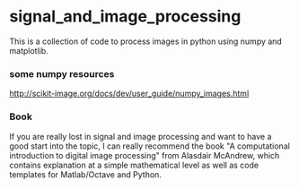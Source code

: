 # signal_and_image_processing
This is a collection of code to process images in python using numpy and matplotlib.

### some numpy resources
http://scikit-image.org/docs/dev/user_guide/numpy_images.html

### Book
If you are really lost in signal and image processing and want to have a good start into the topic, I can really recommend the book "A computational introduction to digital image processing" from Alasdair McAndrew, which contains explanation at a simple mathematical level as well as code templates for Matlab/Octave and Python.
